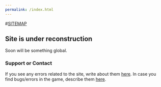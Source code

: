```yaml
---
permalink: /index.html
---
```


<link rel = "stylesheet" href = "style.css">

#[SITEMAP](https://mugensonic.github.io/sitemap)
## Site is under reconstruction
Soon will be something global.

### Support or Contact

If you see any errors related to the site, write about them [here](https://github.com/MUGENSonic/mugensonic.github.io/issues). In case you find bugs/errors in the game, describe them [here](https://github.com/MUGENSonic/mugensonic.github.io/issues).
